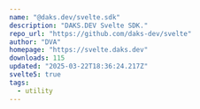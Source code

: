 ```yaml
---
name: "@daks.dev/svelte.sdk"
description: "DAKS.DEV Svelte SDK."
repo_url: "https://github.com/daks-dev/svelte"
author: "DVA"
homepage: "https://svelte.daks.dev"
downloads: 115
updated: "2025-03-22T18:36:24.217Z"
svelte5: true
tags: 
  - utility
---
```


